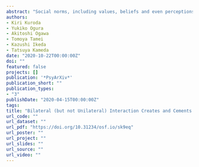 ```yaml
---
abstract: "Social norms, including values, beliefs and even perceptions about the world, are preserved and created through repeated interactions between individuals. However, whereas neuro-cognitive research on social norms has used the “unilateral influence” paradigm focusing on people’s reactions to extant standards, little is known about how our basic perceptions and judgments are shaped as new norms through bilateral interaction. Here, using a simple estimation task, we investigated the formation of perceptual norms using two experiments coupled with computational modeling. In the behavioral experiment, participants in dyads repeatedly estimated the number of dots on a screen and viewed each other’s answers. In the fMRI experiment, we manipulated the interaction process by pairing each participant with a computer agent which adjusted its estimations reciprocally to participants’ estimations (bilateral agent) or did not (unilateral). The results indicated that only the bilateral interaction yielded convergence of participants’ covert psychophysical functions (relations between subjective estimations and the actual number of dots) as well as overt behavioral responses within a pair. Bilateral interaction also increased the stability (reliability) of the covert function within each individual after interaction. Neural activity in the mentalizing network (right temporoparietal junction and dorsomedial prefrontal cortex) during interaction modulated the stabilization of the psychophysical function. These results imply that bilateral interaction helps people to cognitively anchor their views with each other. Such spontaneous perspective sharing can yield a shared covert “generative model” that enables endogenous agreement on totally new targets ― one of the key features of social norms."
authors:
- Kiri Kuroda
- Yukiko Ogura
- Akitoshi Ogawa
- Tomoya Tamei
- Kazushi Ikeda
- Tatsuya Kameda
date: "2020-10-22T00:00:00Z"
doi: ""
featured: false
projects: []
publication: '*PsyArXiv*'
publication_short: ""
publication_types:
- "3"
publishDate: "2020-04-15T00:00:00Z"
tags:
title: "Bilateral (but not Unilateral) Interaction Creates and Cements Norms at the Covert Psychophysical Level: A Behavioral and an FMRI Study"
url_code: ""
url_dataset: ""
url_pdf: "https://doi.org/10.31234/osf.io/sk9eq"
url_poster: ""
url_project: ""
url_slides: ""
url_source: ""
url_video: ""
---
```

